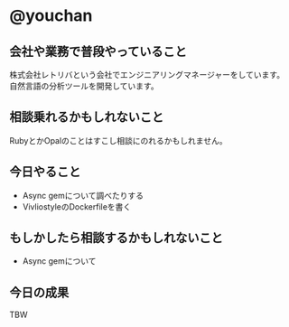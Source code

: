 # @youchan

## 会社や業務で普段やっていること

株式会社レトリバという会社でエンジニアリングマネージャーをしています。  
自然言語の分析ツールを開発しています。

## 相談乗れるかもしれないこと

RubyとかOpalのことはすこし相談にのれるかもしれません。

## 今日やること

* Async gemについて調べたりする
* VivliostyleのDockerfileを書く

## もしかしたら相談するかもしれないこと

* Async gemについて

## 今日の成果

TBW
